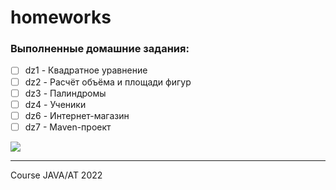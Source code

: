 # homeworks 
### Выполненные домашние задания:
- [ ] dz1 - Квадратное уравнение
- [ ] dz2 - Расчёт объёма и площади фигур
- [ ] dz3 - Палиндромы
- [ ] dz4 - Ученики
- [ ] dz6 - Интернет-магазин
- [ ] dz7 - Maven-проект

![](https://i.pinimg.com/originals/c0/d3/8c/c0d38c518fdbf6012e0475bb7a0598a5.gif)



---
Course JAVA/AT 2022
